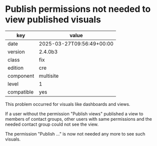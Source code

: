 [//]: # (werk v2)
# Publish permissions not needed to view published visuals

key        | value
---------- | ---
date       | 2025-03-27T09:56:49+00:00
version    | 2.4.0b3
class      | fix
edition    | cre
component  | multisite
level      | 1
compatible | yes

This problem occurred for visuals like dashboards and views.

If a user without the permission "Publish views" published a view to members of
contact groups, other users with same permissions and the needed contact group
could not see the view.

The permission "Publish ..." is now not needed any more to see such visuals.
